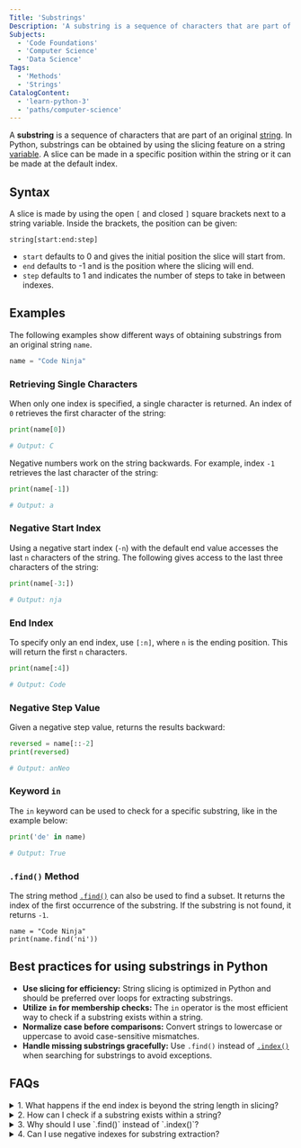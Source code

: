 ```yaml
---
Title: 'Substrings'
Description: 'A substring is a sequence of characters that are part of an original string.'
Subjects:
  - 'Code Foundations'
  - 'Computer Science'
  - 'Data Science'
Tags:
  - 'Methods'
  - 'Strings'
CatalogContent:
  - 'learn-python-3'
  - 'paths/computer-science'
---
```


A **substring** is a sequence of characters that are part of an original [string](https://www.codecademy.com/resources/docs/python/strings). In Python, substrings can be obtained by using the slicing feature on a string [variable](https://www.codecademy.com/resources/docs/python/variables). A slice can be made in a specific position within the string or it can be made at the default index.

## Syntax

A slice is made by using the open `[` and closed `]` square brackets next to a string variable. Inside the brackets, the position can be given:

```pseudo
string[start:end:step]
```

- `start` defaults to 0 and gives the initial position the slice will start from.
- `end` defaults to -1 and is the position where the slicing will end.
- `step` defaults to 1 and indicates the number of steps to take in between indexes.

## Examples

The following examples show different ways of obtaining substrings from an original string `name`.

```py
name = "Code Ninja"
```

### Retrieving Single Characters

When only one index is specified, a single character is returned. An index of `0` retrieves the first character of the string:

```py
print(name[0])

# Output: C
```

Negative numbers work on the string backwards. For example, index `-1` retrieves the last character of the string:

```py
print(name[-1])

# Output: a
```

### Negative Start Index

Using a negative start index (`-n`) with the default end value accesses the last `n` characters of the string. The following gives access to the last three characters of the string:

```py
print(name[-3:])

# Output: nja
```

### End Index

To specify only an end index, use `[:n]`, where `n` is the ending position. This will return the first `n` characters.

```py
print(name[:4])

# Output: Code
```

### Negative Step Value

Given a negative step value, returns the results backward:

```py
reversed = name[::-2]
print(reversed)

# Output: anNeo
```

### Keyword `in`

The `in` keyword can be used to check for a specific substring, like in the example below:

```py
print('de' in name)

# Output: True
```

### `.find()` Method

The string method [`.find()`](https://www.codecademy.com/resources/docs/python/strings/find) can also be used to find a subset. It returns the index of the first occurrence of the substring. If the substring is not found, it returns `-1`.

```codebyte/python
name = "Code Ninja"
print(name.find('ni'))
```

## Best practices for using substrings in Python

- **Use slicing for efficiency:** String slicing is optimized in Python and should be preferred over loops for extracting substrings.
- **Utilize `in` for membership checks:** The `in` operator is the most efficient way to check if a substring exists within a string.
- **Normalize case before comparisons:** Convert strings to lowercase or uppercase to avoid case-sensitive mismatches.
- **Handle missing substrings gracefully:** Use `.find()` instead of [`.index()`](https://www.codecademy.com/resources/docs/python/strings/index) when searching for substrings to avoid exceptions.

## FAQs

<details>
<summary>1. What happens if the end index is beyond the string length in slicing?</summary>
<p>If the end index exceeds the string length, Python does not raise an error. It simply returns the available portion of the string.</p>
</details>

<details>
<summary>2. How can I check if a substring exists within a string?</summary>
<p>You can use the `in` operator or the `.find()` method. The `in` operator returns `True` or `False`, while `.find()` returns the starting index of the substring or `-1` if not found.</p>
</details>

<details>
<summary>3. Why should I use `.find()` instead of `.index()`?</summary>
<p>The `.find()` method returns `-1` if the substring is not found, whereas `.index()` raises an exception. If you don’t want to handle exceptions manually, `.find()` is a safer choice.</p>
</details>

<details>
<summary>4. Can I use negative indexes for substring extraction?</summary>
<p>Yes, Python allows negative indexing, which counts from the end of the string. You can use negative values for both the start and end positions when slicing.</p>
</details>
